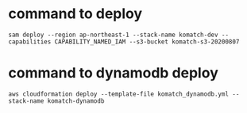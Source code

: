# command to deploy
`sam deploy --region ap-northeast-1 --stack-name komatch-dev --capabilities CAPABILITY_NAMED_IAM --s3-bucket komatch-s3-20200807`

# command to dynamodb deploy
`aws cloudformation deploy --template-file komatch_dynamodb.yml --stack-name komatch-dynamodb`
